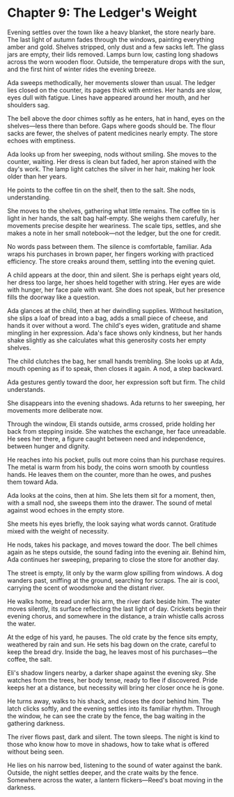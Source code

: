 # Chapter 9: The Ledger's Weight

Evening settles over the town like a heavy blanket, the store nearly bare. The last light of autumn fades through the windows, painting everything amber and gold. Shelves stripped, only dust and a few sacks left. The glass jars are empty, their lids removed. Lamps burn low, casting long shadows across the worn wooden floor. Outside, the temperature drops with the sun, and the first hint of winter rides the evening breeze.

Ada sweeps methodically, her movements slower than usual. The ledger lies closed on the counter, its pages thick with entries. Her hands are slow, eyes dull with fatigue. Lines have appeared around her mouth, and her shoulders sag.

The bell above the door chimes softly as he enters, hat in hand, eyes on the shelves—less there than before. Gaps where goods should be. The flour sacks are fewer, the shelves of patent medicines nearly empty. The store echoes with emptiness.

Ada looks up from her sweeping, nods without smiling. She moves to the counter, waiting. Her dress is clean but faded, her apron stained with the day's work. The lamp light catches the silver in her hair, making her look older than her years.

He points to the coffee tin on the shelf, then to the salt. She nods, understanding.

She moves to the shelves, gathering what little remains. The coffee tin is light in her hands, the salt bag half-empty. She weighs them carefully, her movements precise despite her weariness. The scale tips, settles, and she makes a note in her small notebook—not the ledger, but the one for credit.

No words pass between them. The silence is comfortable, familiar. Ada wraps his purchases in brown paper, her fingers working with practiced efficiency. The store creaks around them, settling into the evening quiet.

A child appears at the door, thin and silent. She is perhaps eight years old, her dress too large, her shoes held together with string. Her eyes are wide with hunger, her face pale with want. She does not speak, but her presence fills the doorway like a question.

Ada glances at the child, then at her dwindling supplies. Without hesitation, she slips a loaf of bread into a bag, adds a small piece of cheese, and hands it over without a word. The child's eyes widen, gratitude and shame mingling in her expression. Ada's face shows only kindness, but her hands shake slightly as she calculates what this generosity costs her empty shelves.

The child clutches the bag, her small hands trembling. She looks up at Ada, mouth opening as if to speak, then closes it again. A nod, a step backward.

Ada gestures gently toward the door, her expression soft but firm. The child understands.

She disappears into the evening shadows. Ada returns to her sweeping, her movements more deliberate now.

Through the window, Eli stands outside, arms crossed, pride holding her back from stepping inside. She watches the exchange, her face unreadable. He sees her there, a figure caught between need and independence, between hunger and dignity.

He reaches into his pocket, pulls out more coins than his purchase requires. The metal is warm from his body, the coins worn smooth by countless hands. He leaves them on the counter, more than he owes, and pushes them toward Ada.

Ada looks at the coins, then at him. She lets them sit for a moment, then, with a small nod, she sweeps them into the drawer. The sound of metal against wood echoes in the empty store.

She meets his eyes briefly, the look saying what words cannot. Gratitude mixed with the weight of necessity.

He nods, takes his package, and moves toward the door. The bell chimes again as he steps outside, the sound fading into the evening air. Behind him, Ada continues her sweeping, preparing to close the store for another day.

The street is empty, lit only by the warm glow spilling from windows. A dog wanders past, sniffing at the ground, searching for scraps. The air is cool, carrying the scent of woodsmoke and the distant river.

He walks home, bread under his arm, the river dark beside him. The water moves silently, its surface reflecting the last light of day. Crickets begin their evening chorus, and somewhere in the distance, a train whistle calls across the water.

At the edge of his yard, he pauses. The old crate by the fence sits empty, weathered by rain and sun. He sets his bag down on the crate, careful to keep the bread dry. Inside the bag, he leaves most of his purchases—the coffee, the salt.

Eli's shadow lingers nearby, a darker shape against the evening sky. She watches from the trees, her body tense, ready to flee if discovered. Pride keeps her at a distance, but necessity will bring her closer once he is gone.

He turns away, walks to his shack, and closes the door behind him. The latch clicks softly, and the evening settles into its familiar rhythm. Through the window, he can see the crate by the fence, the bag waiting in the gathering darkness.

The river flows past, dark and silent. The town sleeps. The night is kind to those who know how to move in shadows, how to take what is offered without being seen.

He lies on his narrow bed, listening to the sound of water against the bank. Outside, the night settles deeper, and the crate waits by the fence. Somewhere across the water, a lantern flickers—Reed's boat moving in the darkness. 